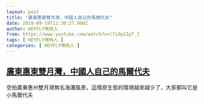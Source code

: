 ```yaml
---
layout: post
title: "廣東惠東雙月灣，中國人自己的馬爾代夫"
date: 2019-09-19T12:30:27.000Z
author: HEYFLY嘿飛人
from: https://www.youtube.com/watch?v=l7iOp2IpT_I
tags: [ HEYFLY嘿飛人 ]
categories: [ HEYFLY嘿飛人 ]
---
```

<!--1568896227000-->
[廣東惠東雙月灣，中國人自己的馬爾代夫](https://www.youtube.com/watch?v=l7iOp2IpT_I)
------

<div>
空拍廣東惠州雙月灣無名海灘風景，這樣原生態的環境越來越少了，大家都叫它是小馬爾代夫
</div>
